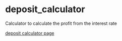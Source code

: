 # deposit_calculator
Calculator to calculate the profit from the interest rate

[deposit calculator page](https://andreysupryaga.github.io/deposit_calculator)

